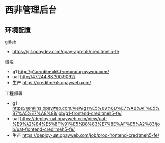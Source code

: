 # 西非管理后台

## 环境配置

gitlab

- https://git.opaydev.com/opay-app-h5/creditmeh5-fe

域名

- g1 http://g1.creditmeh5.frontend.opayweb.com/
- uat http://47.244.88.200:9092/
- 生产 https://creditmeh5.opayweb.com/

工程部署

- g1 https://jenkins.opayweb.com/view/g1%E5%89%8D%E7%AB%AF%E5%B7%A5%E7%A8%8B/job/g1-frontend-creditmeh5-fe/
- uat https://deploy-uat.opayweb.com/view/uat-%E9%A2%84%E5%8F%91%E5%B8%83%E7%8E%AF%E5%A2%83/job/uat-frontend-creditmeh5-fe/
- 生产 https://deploy-uat.opayweb.com/job/prod-frontend-creditmeh5-fe/
